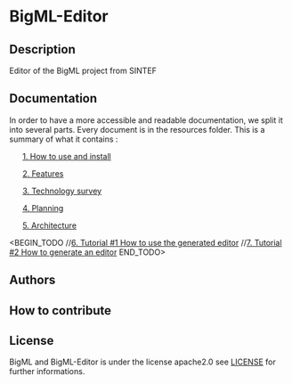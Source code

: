 # BigML-Editor
## Description
<TODO DESCRIPTION OF THE PROJECT>
Editor of the BigML project from SINTEF

## Documentation
In order to have a more accessible and readable documentation, we split it into several parts.
Every document is in the resources folder. This is a summary of what it contains :

&nbsp;&nbsp;&nbsp;&nbsp;&nbsp;&nbsp;[1. How to use and install ](./resources/how_to_use.md)

&nbsp;&nbsp;&nbsp;&nbsp;&nbsp;&nbsp;[2. Features ](./resources/features.md)

&nbsp;&nbsp;&nbsp;&nbsp;&nbsp;&nbsp;[3. Technology survey ](./resources/technology_survey.md)

&nbsp;&nbsp;&nbsp;&nbsp;&nbsp;&nbsp;[4. Planning ](./resources/planning.md)

&nbsp;&nbsp;&nbsp;&nbsp;&nbsp;&nbsp;[5. Architecture](./resources/architecture/md)


<BEGIN_TODO 
//[6. Tutorial #1 How to use the generated editor](../blob/master/LICENSE)
//[7. Tutorial #2 How to generate an editor](../blob/master/LICENSE)
END_TODO>


## Authors

## How to contribute

<TODO ADD CONTACT>
<TODO talk about coding conventions>

## License
BigML and BigML-Editor is under the license apache2.0 see
[LICENSE](./LICENSE) for further informations.


